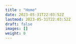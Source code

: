 ```yaml
---
title : "Home"
date: 2023-05-31T22:03:52Z
lastmod: 2023-05-31T22:03:52Z
draft: false
images: []
weight: 0
---
```

